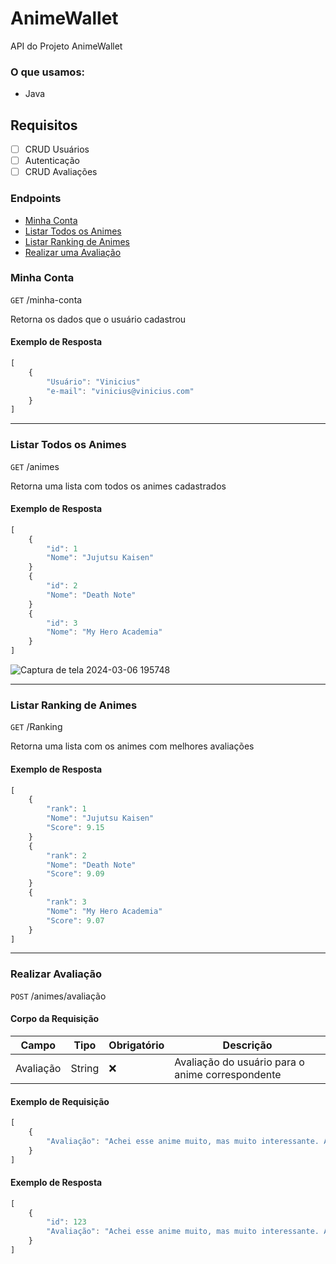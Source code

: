 # AnimeWallet

API do Projeto AnimeWallet 

### O que usamos:
- Java

## Requisitos

- [ ] CRUD Usuários
- [ ] Autenticação 
- [ ] CRUD Avaliações

### Endpoints
- [Minha Conta](#minha-conta)
- [Listar Todos os Animes](#listar-todos-os-animes)
- [Listar Ranking de Animes](#listar-ranking-de-animes)
- [Realizar uma Avaliação]()

### Minha Conta
`GET` /minha-conta

Retorna os dados que o usuário cadastrou

#### Exemplo de Resposta
```js
[
    {
        "Usuário": "Vinicius"
        "e-mail": "vinicius@vinicius.com"
    }
]
```

---

### Listar Todos os Animes
`GET` /animes

Retorna uma lista com todos os animes cadastrados

#### Exemplo de Resposta
```js
[
    {
        "id": 1
        "Nome": "Jujutsu Kaisen"
    }
    {
        "id": 2
        "Nome": "Death Note"
    }
    {
        "id": 3
        "Nome": "My Hero Academia"
    }
]
```
![Captura de tela 2024-03-06 195748](https://github.com/vinioalmeida/AnimeWallet/assets/85771987/abaefdae-6a1f-4f63-8271-25ccfc0f1397)

---

### Listar Ranking de Animes
`GET` /Ranking

Retorna uma lista com os animes com melhores avaliações

#### Exemplo de Resposta
```js
[
    {
        "rank": 1
        "Nome": "Jujutsu Kaisen"
        "Score": 9.15
    } 
    {
        "rank": 2
        "Nome": "Death Note"
        "Score": 9.09
    }
    {
        "rank": 3
        "Nome": "My Hero Academia"
        "Score": 9.07
    }
]
```

---

### Realizar Avaliação
`POST` /animes/avaliação

#### Corpo da Requisição
|Campo|Tipo|Obrigatório|Descrição
|-----|----|-----------|---------
|Avaliação|String|❌|Avaliação do usuário para o anime correspondente

#### Exemplo de Requisição
```js
[
    {
        "Avaliação": "Achei esse anime muito, mas muito interessante. A cada episódio que assisto fico mais intrigado e curioso em saber o que vai acontecer."
    }
]
```

#### Exemplo de Resposta
```js
[
    {
        "id": 123
        "Avaliação": "Achei esse anime muito, mas muito interessante. A cada episódio que assisto fico mais intrigado e curioso em saber o que vai acontecer."
    }
]
```


